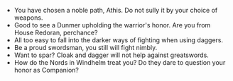 - You have chosen a noble path, Athis. Do not sully it by your choice of weapons.
- Good to see a Dunmer upholding the warrior's honor. Are you from House Redoran, perchance?
- All too easy to fall into the darker ways of fighting when using daggers.
- Be a proud swordsman, you still will fight nimbly.
- Want to spar? Cloak and dagger will not help against greatswords.
- How do the Nords in Windhelm treat you? Do they dare to question your honor as Companion?
